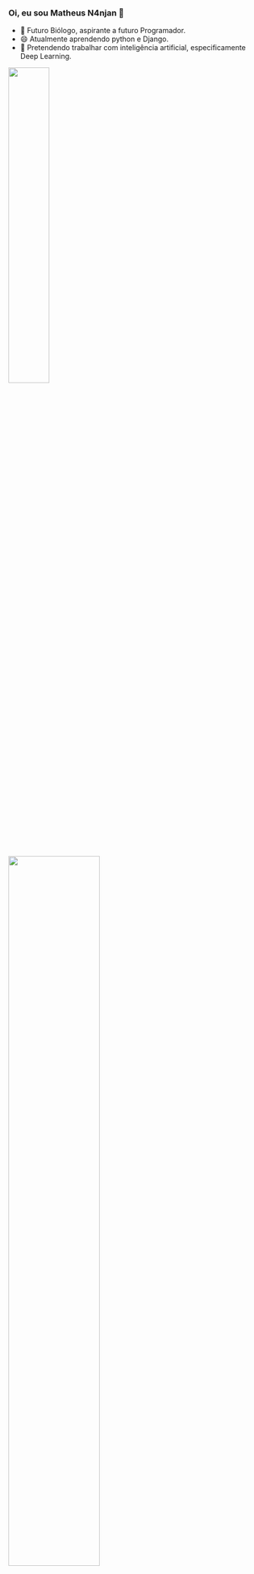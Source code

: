 ### Oi, eu sou Matheus N4njan 👋

- 🌱 Futuro Biólogo, aspirante a futuro Programador.
- 😄 Atualmente aprendendo python e Django. 
- 🤖 Pretendendo trabalhar com inteligência artificial, especificamente Deep Learning.
 <div align="left">
  <a href="https://github.com/n4njan">
  <img width="40%" src="https://github-readme-stats.vercel.app/api?username=n4njan&show_icons=true&theme=dracula&include_all_commits=true&count_private=true"/>
  <img width="60%" src="https://github-readme-stats.vercel.app/api/top-langs/?username=n4njan&layout=compact&langs_count=7&theme=dracula"/>
</div>
  

  
